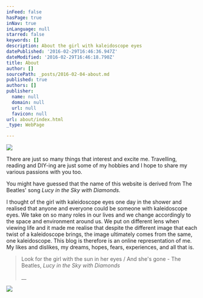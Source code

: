 ```yaml
---
inFeed: false
hasPage: true
inNav: true
inLanguage: null
starred: false
keywords: []
description: About the girl with kaleidoscope eyes
datePublished: '2016-02-29T16:46:36.947Z'
dateModified: '2016-02-29T16:46:18.790Z'
title: About
author: []
sourcePath: _posts/2016-02-04-about.md
published: true
authors: []
publisher:
  name: null
  domain: null
  url: null
  favicon: null
url: about/index.html
_type: WebPage

---
```

![](https://the-grid-user-content.s3-us-west-2.amazonaws.com/90502f89-0afb-4517-bab9-fecc03c382d3.png)

There are just so many things that interest and excite me. Travelling, reading and DIY-ing are just some of my hobbies and I hope to share my various passions with you too.

You might have guessed that the name of this website is derived from The Beatles' song _Lucy in the Sky with Diamonds._

I thought of the girl with kaleidoscope eyes one day in the shower and realised that anyone and everyone could be someone with kaleidoscope eyes. We take on so many roles in our lives and we change accordingly to the space and environment around us. We put on different lens when viewing life and it made me realise that despite the different image that each twist of a kaleidoscope brings, the image ultimately comes from the same, one kaleidoscope. This blog is therefore is an online representation of me. My likes and dislikes, my dreams, hopes, fears, experiences, and all that is. 
> 
> Look for the girl with the sun in her eyes / And she's gone - The Beatles, _Lucy in the Sky with Diamonds_
> 
> __

![](https://the-grid-user-content.s3-us-west-2.amazonaws.com/401a6991-47a9-47f4-ad07-5b9e75d2384a.jpg)